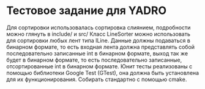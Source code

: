 # Тестовое задание для YADRO

Для сортировки использовалась сортировка слиянием, подробности можно глянуть в include/ и src/
Класс LineSorter можно использовать для сортировки любых лент типа ILine. Данные должны подаваться в бинарном формате, то есть входная лента должна представлять собой последовательно записанные int в бинарном формате, выход так же будет в бинарном формате, то есть последовательно записанные, отсортированные int в бинарном формате. Юнит тесты реализованы с помощью библиотеки Google Test (GTest), она должна быть установлена для их функционирования. Собирать стандартно с помощью cmake. 